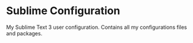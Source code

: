 # Sublime Configuration

My Sublime Text 3 user configuration. Contains all my configurations files and packages.